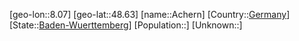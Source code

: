 ﻿---
location: [48.63,8.07]
type: City
tags:
- geo/City


SpocWebEntityId: 28662
isDeleted: false
confidential: public

---
[geo-lon::8.07]
[geo-lat::48.63]
[name::Achern]
[Country::[Germany](geo/Continent/Europe/Germany.md)]
[State::[Baden-Wuerttemberg](geo/Continent/Europe/Germany/Baden-Wuerttemberg.md)]
[Population::]
[Unknown::]

